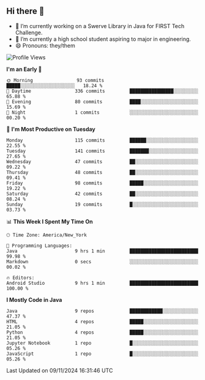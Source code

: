 ## Hi there 👋

- 🔭 I’m currently working on a Swerve Library in Java for FIRST Tech Challenge.
- 🌱 I’m currently a high school student aspiring to major in engineering.
- 😄 Pronouns: they/them

<!--START_SECTION:waka-->
![Profile Views](http://img.shields.io/badge/Profile%20Views-16-blue)

**I'm an Early 🐤** 

```text
🌞 Morning                93 commits          █████░░░░░░░░░░░░░░░░░░░░   18.24 % 
🌆 Daytime                336 commits         ████████████████░░░░░░░░░   65.88 % 
🌃 Evening                80 commits          ████░░░░░░░░░░░░░░░░░░░░░   15.69 % 
🌙 Night                  1 commits           ░░░░░░░░░░░░░░░░░░░░░░░░░   00.20 % 
```
📅 **I'm Most Productive on Tuesday** 

```text
Monday                   115 commits         ██████░░░░░░░░░░░░░░░░░░░   22.55 % 
Tuesday                  141 commits         ███████░░░░░░░░░░░░░░░░░░   27.65 % 
Wednesday                47 commits          ██░░░░░░░░░░░░░░░░░░░░░░░   09.22 % 
Thursday                 48 commits          ██░░░░░░░░░░░░░░░░░░░░░░░   09.41 % 
Friday                   98 commits          █████░░░░░░░░░░░░░░░░░░░░   19.22 % 
Saturday                 42 commits          ██░░░░░░░░░░░░░░░░░░░░░░░   08.24 % 
Sunday                   19 commits          █░░░░░░░░░░░░░░░░░░░░░░░░   03.73 % 
```


📊 **This Week I Spent My Time On** 

```text
🕑︎ Time Zone: America/New_York

💬 Programming Languages: 
Java                     9 hrs 1 min         █████████████████████████   99.98 % 
Markdown                 0 secs              ░░░░░░░░░░░░░░░░░░░░░░░░░   00.02 % 

🔥 Editors: 
Android Studio           9 hrs 1 min         █████████████████████████   100.00 % 
```

**I Mostly Code in Java** 

```text
Java                     9 repos             ████████████░░░░░░░░░░░░░   47.37 % 
HTML                     4 repos             █████░░░░░░░░░░░░░░░░░░░░   21.05 % 
Python                   4 repos             █████░░░░░░░░░░░░░░░░░░░░   21.05 % 
Jupyter Notebook         1 repo              █░░░░░░░░░░░░░░░░░░░░░░░░   05.26 % 
JavaScript               1 repo              █░░░░░░░░░░░░░░░░░░░░░░░░   05.26 % 
```




 Last Updated on 09/11/2024 16:31:46 UTC
<!--END_SECTION:waka-->
